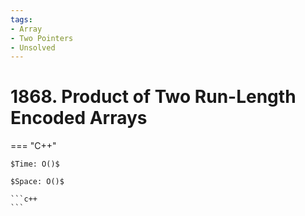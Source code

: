 ```yaml
---
tags:
- Array
- Two Pointers
- Unsolved
---
```



# 1868. Product of Two Run-Length Encoded Arrays

=== "C++"

    $Time: O()$

    $Space: O()$

    ```c++
    ```
